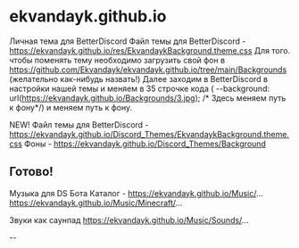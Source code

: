 # ekvandayk.github.io

Личная тема для BetterDiscord
Файл темы для BetterDiscord - https://ekvandayk.github.io/res/EkvandaykBackground.theme.css
Для того. чтобы поменять тему необходимо загрузить свой фон в https://github.com/Ekvandayk/ekvandayk.github.io/tree/main/Backgrounds (желательно как-нибудь назвать!)
Далее заходим в BetterDiscord в настройки нашей темы и меняем в 35 строчке кода (	--background:					url(https://ekvandayk.github.io/Backgrounds/3.jpg);	/* Здесь меняем путь к фону*/) и меняем путь к фону.

NEW!
Файл темы для BetterDiscord - https://ekvandayk.github.io/Discord_Themes/EkvandaykBackground.theme.css
Фоны - https://ekvandayk.github.io/Discord_Themes/Background

Готово!
-------------------------------------------------------------------------
Музыка для DS Бота
Каталог - https://ekvandayk.github.io/Music/...
https://ekvandayk.github.io/Music/Minecraft/...

Звуки как саунпад
https://ekvandayk.github.io/Music/Sounds/...

--
